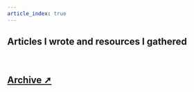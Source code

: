```yaml
---
article_index: true
---
```


## Articles I wrote and resources I gathered

&nbsp;

<ArticleIndex />

## [Archive ➚](https://vlad.nastasiu.com/archive/)
